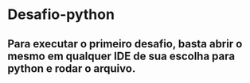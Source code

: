 # Desafio-python


## Para executar o primeiro desafio, basta abrir o mesmo em qualquer IDE de sua escolha para python e rodar o arquivo.

